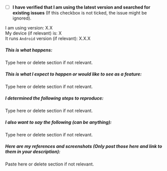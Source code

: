 - [ ] **I have verified that I am using the latest version and searched for existing issues** (If this checkbox is not ticked, the issue might be ignored).

I am using version: X.X  
My device (if relevant) is: X  
It runs `Android` version (if relevant): X.X.X  

##### This is what happens:

Type here or delete section if not relevant.

##### This is what I expect to happen or would like to see as a feature:

Type here or delete section if not relevant.

##### I determined the following steps to reproduce:

Type here or delete section if not relevant.

##### I also want to say the following (can be anything):

Type here or delete section if not relevant.

##### Here are my references and screenshots (Only post those here and link to them in your description):

Paste here or delete section if not relevant.
